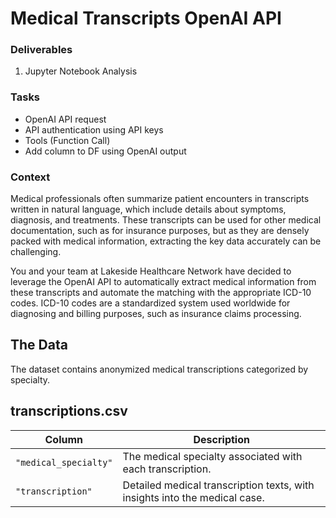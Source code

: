 # Medical Transcripts OpenAI API

### Deliverables
1. Jupyter Notebook Analysis

### Tasks
- OpenAI API request
- API authentication using API keys
- Tools (Function Call)
- Add column to DF using OpenAI output

### Context
Medical professionals often summarize patient encounters in transcripts written in natural language, which include details about symptoms, diagnosis, and treatments. These transcripts can be used for other medical documentation, such as for insurance purposes, but as they are densely packed with medical information, extracting the key data accurately can be challenging.  

You and your team at Lakeside Healthcare Network have decided to leverage the OpenAI API to automatically extract medical information from these transcripts and automate the matching with the appropriate ICD-10 codes. ICD-10 codes are a standardized system used worldwide for diagnosing and billing purposes, such as insurance claims processing.

## The Data
The dataset contains anonymized medical transcriptions categorized by specialty.

## transcriptions.csv
| Column     | Description              |
|------------|--------------------------|
| `"medical_specialty"` | The medical specialty associated with each transcription.  |
| `"transcription"` | Detailed medical transcription texts, with insights into the medical case. |
